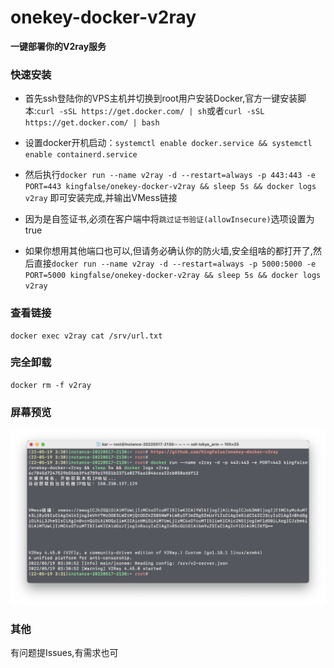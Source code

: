 # onekey-docker-v2ray

**一键部署你的V2ray服务**

### 快速安装

* 首先ssh登陆你的VPS主机并切换到root用户安装Docker,官方一键安装脚本:`curl -sSL https://get.docker.com/ | sh`或者`curl -sSL https://get.docker.com/ | bash`

* 设置docker开机启动：`systemctl enable docker.service && systemctl enable containerd.service`

* 然后执行`docker run --name v2ray -d --restart=always -p 443:443 -e PORT=443 kingfalse/onekey-docker-v2ray && sleep 5s && docker logs v2ray` 即可安装完成,并输出VMess链接

* 因为是自签证书,必须在客户端中将`跳过证书验证(allowInsecure)`选项设置为true

* 如果你想用其他端口也可以,但请务必确认你的防火墙,安全组啥的都打开了,然后直接`docker run --name v2ray -d --restart=always -p 5000:5000 -e PORT=5000 kingfalse/onekey-docker-v2ray && sleep 5s && docker logs v2ray`

### 查看链接

```
docker exec v2ray cat /srv/url.txt
```

### 完全卸载

```
docker rm -f v2ray
```

### 屏幕预览

![screenshot](screenshot/img.png)

### 其他

有问题提Issues,有需求也可
